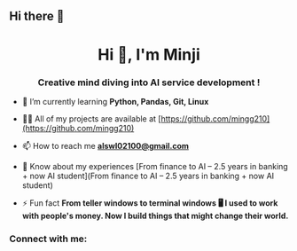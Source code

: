 ## Hi there 👋

<h1 align="center">Hi 👋, I'm Minji</h1>
<h3 align="center">Creative mind diving into AI service development !</h3>

- 🌱 I’m currently learning **Python, Pandas, Git, Linux**

- 👨‍💻 All of my projects are available at [https://github.com/mingg210](https://github.com/mingg210)

- 📫 How to reach me **alswl02100@gmail.com**

- 📄 Know about my experiences [From finance to AI – 2.5 years in banking + now AI student](From finance to AI – 2.5 years in banking + now AI student)

- ⚡ Fun fact **From teller windows to terminal windows 🖥️ I used to work with people's money. Now I build things that might change their world.**

<h3 align="left">Connect with me:</h3>
<p align="left">
</p>
